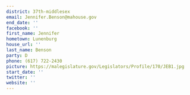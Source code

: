 ```yaml
---
district: 37th-middlesex
email: Jennifer.Benson@mahouse.gov
end_date: ''
facebook: ''
first_name: Jennifer
hometown: Lunenburg
house_url: ''
last_name: Benson
party: D
phone: (617) 722-2430
picture: https://malegislature.gov/Legislators/Profile/170/JEB1.jpg
start_date: ''
twitter: ''
website: ''
---
```

